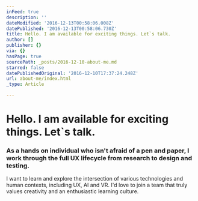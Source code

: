 ```yaml
---
inFeed: true
description: ''
dateModified: '2016-12-13T00:58:06.008Z'
datePublished: '2016-12-13T00:58:06.730Z'
title: Hello. I am available for exciting things. Let`s talk.
author: []
publisher: {}
via: {}
hasPage: true
sourcePath: _posts/2016-12-10-about-me.md
starred: false
datePublishedOriginal: '2016-12-10T17:37:24.248Z'
url: about-me/index.html
_type: Article

---
```

# **Hello. I am available for exciting things. Let\`s talk.**

### As a hands on individual who isn't afraid of a pen and paper, I work through the full UX lifecycle from research to design and testing.  
I want to learn and explore the intersection of various technologies and human contexts, including UX, AI and VR. I'd love to join a team that truly values creativity and an enthusiastic learning culture.